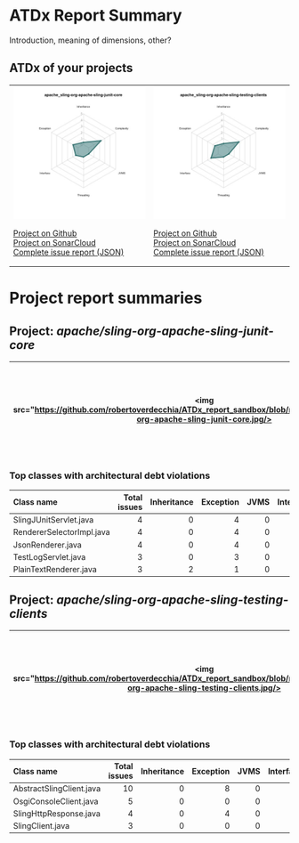 
# ATDx Report Summary

Introduction, meaning of dimensions, other?

## ATDx of your projects
|||
|-|-|
|<img src="https://github.com/robertoverdecchia/ATDx_report_sandbox/blob/master/plots/apache_sling-org-apache-sling-junit-core.jpg"/> <p style="text-align:left">[Project on Github](https://github.com/apache/sling-org-apache-sling-junit-core) <br> [Project on SonarCloud ](https://sonarcloud.io/dashboard?id=apache_sling-org-apache-sling-junit-core) <br> [Complete issue report (JSON)](./json/apache_sling-org-apache-sling-junit-core.json)</p>|<img src="https://github.com/robertoverdecchia/ATDx_report_sandbox/blob/master/plots/apache_sling-org-apache-sling-testing-clients.jpg"/> <p style="text-align:left">[Project on Github](https://github.com/apache/sling-org-apache-sling-testing-clients) <br> [Project on SonarCloud ](https://sonarcloud.io/dashboard?id=apache_sling-org-apache-sling-testing-clients) <br> [Complete issue report (JSON)](./json/apache_sling-org-apache-sling-testing-clients.json)</p>
# Project report summaries
## Project: _apache/sling-org-apache-sling-junit-core_
|<img src="https://github.com/robertoverdecchia/ATDx_report_sandbox/blob/master/plots/apache_sling-org-apache-sling-junit-core.jpg/>|<p style="text-align:left">[Project on Github](https://github.com/apache/sling-org-apache-sling-junit-core) <br> [Project on SonarCloud ](https://sonarcloud.io/dashboard?id=apache_sling-org-apache-sling-junit-core) <br> [Complete issue report (JSON)](./json/apache_sling-org-apache-sling-junit-core.json)</p>
|-|-|
### Top classes with architectural debt violations
| Class name                |   Total issues |   Inheritance |   Exception |   JVMS |   Interface |   Threading |   Complexity | Fully qualified name                                                     |
|:--------------------------|---------------:|--------------:|------------:|-------:|------------:|------------:|-------------:|:-------------------------------------------------------------------------|
| SlingJUnitServlet.java    |              4 |             0 |           4 |      0 |           0 |           0 |            0 | src/main/java/org/apache/sling/junit/impl/servlet/SlingJUnitServlet.java |
| RendererSelectorImpl.java |              4 |             0 |           4 |      0 |           0 |           0 |            0 | src/main/java/org/apache/sling/junit/impl/RendererSelectorImpl.java      |
| JsonRenderer.java         |              4 |             0 |           4 |      0 |           0 |           0 |            0 | src/main/java/org/apache/sling/junit/impl/servlet/JsonRenderer.java      |
| TestLogServlet.java       |              3 |             0 |           3 |      0 |           0 |           0 |            0 | src/main/java/org/apache/sling/junit/impl/servlet/TestLogServlet.java    |
| PlainTextRenderer.java    |              3 |             2 |           1 |      0 |           0 |           0 |            0 | src/main/java/org/apache/sling/junit/impl/servlet/PlainTextRenderer.java |

## Project: _apache/sling-org-apache-sling-testing-clients_
|<img src="https://github.com/robertoverdecchia/ATDx_report_sandbox/blob/master/plots/apache_sling-org-apache-sling-testing-clients.jpg/>|<p style="text-align:left">[Project on Github](https://github.com/apache/sling-org-apache-sling-testing-clients) <br> [Project on SonarCloud ](https://sonarcloud.io/dashboard?id=apache_sling-org-apache-sling-testing-clients) <br> [Complete issue report (JSON)](./json/apache_sling-org-apache-sling-testing-clients.json)</p>
|-|-|
### Top classes with architectural debt violations
| Class name               |   Total issues |   Inheritance |   Exception |   JVMS |   Interface |   Threading |   Complexity | Fully qualified name                                                       |
|:-------------------------|---------------:|--------------:|------------:|-------:|------------:|------------:|-------------:|:---------------------------------------------------------------------------|
| AbstractSlingClient.java |             10 |             0 |           8 |      0 |           2 |           0 |            0 | src/main/java/org/apache/sling/testing/clients/AbstractSlingClient.java    |
| OsgiConsoleClient.java   |              5 |             0 |           0 |      0 |           5 |           0 |            0 | src/main/java/org/apache/sling/testing/clients/osgi/OsgiConsoleClient.java |
| SlingHttpResponse.java   |              4 |             0 |           4 |      0 |           0 |           0 |            0 | src/main/java/org/apache/sling/testing/clients/SlingHttpResponse.java      |
| SlingClient.java         |              3 |             0 |           0 |      0 |           3 |           0 |            0 | src/main/java/org/apache/sling/testing/clients/SlingClient.java            |

